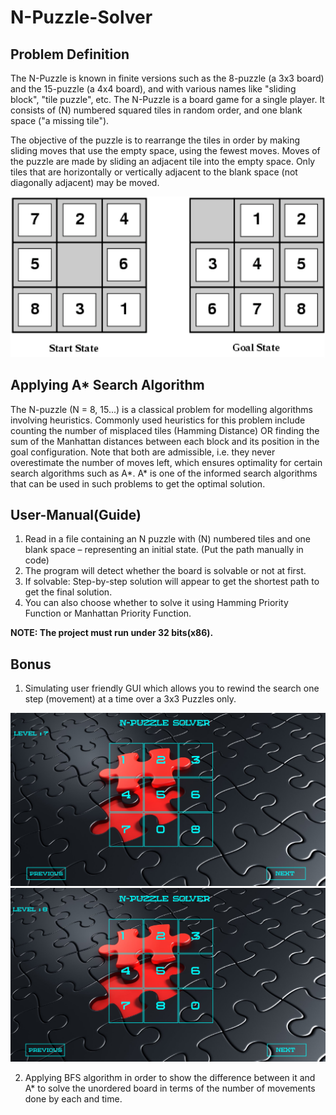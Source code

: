 # N-Puzzle-Solver
## Problem Definition
The N-Puzzle is known in finite versions such as the 8-puzzle (a 3x3 board) and the 15-puzzle (a 4x4 board), and with various names like "sliding block", "tile puzzle", etc. The N-Puzzle is a board game for a single player. It consists of (N) numbered squared tiles in random order, and one blank space ("a missing tile"). 

The objective of the puzzle is to rearrange the tiles in order by making sliding moves that use the empty space, using the fewest moves. Moves of the puzzle are made by sliding an adjacent tile into the empty space. Only tiles that are horizontally or vertically adjacent to the blank space (not diagonally adjacent) may be moved.

![Image of 3x3Board](https://github.com/amrhazem/N-Puzzle-Solver/blob/main/Images/3x3%20Board%20Example.png)

## Applying A* Search Algorithm
The N-puzzle (N = 8, 15...) is a classical problem for modelling algorithms involving heuristics. Commonly used heuristics for this problem include counting the number of misplaced tiles (Hamming Distance) OR finding the sum of the Manhattan distances between each block and its position in the goal configuration. Note that both are admissible, i.e. they never overestimate the number of moves left, which ensures optimality for certain search algorithms such as A*. A* is one of the informed search algorithms that can be used in such problems to get the optimal solution.

## User-Manual(Guide)
1. Read in a file containing an N puzzle with (N) numbered tiles and one blank space – representing an initial state. (Put the path manually in code)
2. The program will detect whether the board is solvable or not at first.
3. If solvable: Step-by-step solution will appear to get the shortest path to get the final solution.
4. You can also choose whether to solve it using Hamming Priority Function or Manhattan Priority Function.

**NOTE: The project must run under 32 bits(x86).**

## Bonus
1. Simulating user friendly GUI which allows you to rewind the search one step (movement) at a time over a 3x3 Puzzles only.

![Image of GUI](https://github.com/amrhazem/N-Puzzle-Solver/blob/main/Images/GUI%201.PNG)
![Image of GUI](https://github.com/amrhazem/N-Puzzle-Solver/blob/main/Images/GUI%202.PNG)

2. Applying BFS algorithm in order to show the difference between it and A* to solve the unordered board in terms of the number of movements done by each and time.
